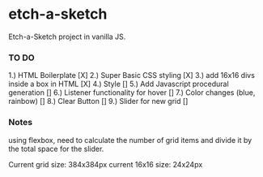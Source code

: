 # etch-a-sketch
Etch-a-Sketch project in vanilla JS.

### TO DO ###
1.) HTML Boilerplate                      [X]
2.) Super Basic CSS styling               [X]
3.) add 16x16 divs inside a box in HTML   [X]
4.) Style                                 []
5.) Add Javascript procedural generation  []
6.) Listener functionality for hover      []
7.) Color changes (blue, rainbow)         []
8.) Clear Button                          []
9.) Slider for new grid                   []


### Notes ###
using flexbox, need to calculate the number of grid items and divide it by the total space for the slider.

Current grid size: 384x384px
current 16x16 size: 24x24px